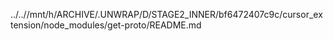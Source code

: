 ../..//mnt/h/ARCHIVE/.UNWRAP/D/STAGE2_INNER/bf6472407c9c/cursor_extension/node_modules/get-proto/README.md